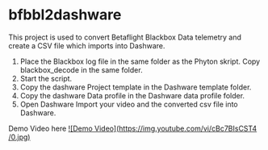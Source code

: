 # bfbbl2dashware
This project is used to convert Betaflight Blackbox Data telemetry and create a CSV file which imports into Dashware.

   1. Place the Blackbox log file in the same folder as the Phyton skript. Copy blackbox_decode in the same folder.
   2. Start the script.
   3. Copy the dashware Project template in the Dashware template folder.
   4. Copy the dashware Data profile in the Dashware data profile folder. 
   5. Open Dashware Import your video and the converted csv file into Dashware.

Demo Video here
[![Demo Video](https://img.youtube.com/vi/cBc7BIsCST4 /0.jpg)](https://www.youtube.com/watch?v=cBc7BIsCST4)
